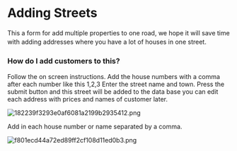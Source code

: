 # Adding Streets
<!-- todo: rewrite content on this page -->
<p><span style="line-height:1.45em;">This a form for add multiple properties to one road, we hope it will save time with adding addresses where you have a lot of houses in one street.</span><br /></p><h3>How do I add customers to this?</h3><p>Follow the on screen instructions. Add the house numbers with a comma after each number like this 1,2,3 Enter the street name and town. Press the submit button and this street will be added to the data base you can edit each address with prices and names of customer later.</p><p></p><p><img src="/uploads/redactor/pages/182239f3293e0af6081a2199b2935412.png" alt="182239f3293e0af6081a2199b2935412.png" /></p><p>Add in each house number or name separated by a comma.</p><p></p><p><img src="/uploads/redactor/pages/f801ecd44a72ed89ff2cf108d11ed0b3.png" alt="f801ecd44a72ed89ff2cf108d11ed0b3.png" /></p><br /><br />
